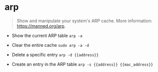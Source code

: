 # arp
> Show and manipulate your system's ARP cache.
> More information: <https://manned.org/arp>.

- Show the current ARP table
`arp -a`

- Clear the entire cache
`sudo arp -a -d`

- Delete a specific entry
`arp -d {{address}}`

- Create an entry in the ARP table
`arp -s {{address}} {{mac_address}}`
